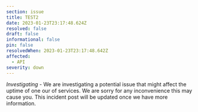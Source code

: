 ```yaml
---
section: issue
title: TEST2
date: 2023-01-23T23:17:48.624Z
resolved: false
draft: false
informational: false
pin: false
resolvedWhen: 2023-01-23T23:17:48.642Z
affected:
  - API
severity: down
---
```

*Investigating* - We are investigating a potential issue that might affect the uptime of one our of services. We are sorry for any inconvenience this may cause you. This incident post will be updated once we have more information.